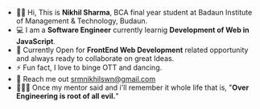 - 👨‍🎓 Hi, This is **Nikhil Sharma**, BCA final year student at Badaun Institute of Management & Technology, Budaun.
- 💻 I am a **Software Engineer** currently learnig **Development of Web in JavaScript**.
- 📝 Currently Open for **FrontEnd Web Development** related opportunity and always ready to collaborate on great Ideas.
- ⚡ Fun fact, I love to binge OTT and dancing.
- 📧 Reach me out srmnikhilswn@gmail.com
- 👨🏻‍🏫 Once my mentor said and i'll remember it whole life that is, "**Over Engineering is root of all evil.**"

<!---
srmnikhil/srmnikhil is a ✨ special ✨ repository because its `README.md` (this file) appears on your GitHub profile.
You can click the Preview link to take a look at your changes.
--->
